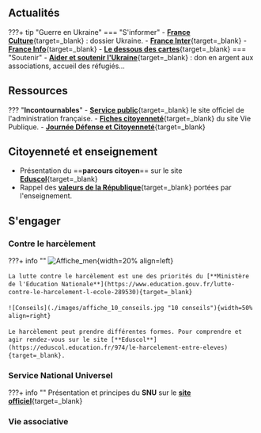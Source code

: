 ## Actualités
???+ tip "Guerre en Ukraine"
    === "S'informer"
        - [**France Culture**](https://www.franceculture.fr/theme/conflit-ukrainien){target=_blank} : dossier Ukraine.
        - [**France Inter**](https://www.franceinter.fr/monde/carte-quels-pays-aident-l-ukraine-dans-la-guerre-contre-la-russie-et-comment){target=_blank}
        - [**France Info**](https://www.francetvinfo.fr/monde/europe/manifestations-en-ukraine/){target=_blank}
        - [**Le dessous des cartes**](https://www.arte.tv/fr/videos/RC-014036/le-dessous-des-cartes/){target=_blank} 
    === "Soutenir"
        - [**Aider et soutenir l'Ukraine**](https://www.service-public.fr/particuliers/actualites/A15542){target=_blank} : don en argent aux associations, accueil des réfugiés...
         

## Ressources

??? "**Incontournables**"
    - [**Service public**](https://www.service-public.fr/){target=_blank} le site officiel de l'administration française.
    - [**Fiches citoyenneté**](https://www.vie-publique.fr/fiches/citoyennete){target=_blank} du site Vie Publique.
    - [**Journée Défense et Citoyenneté**](https://presaje.sga.defense.gouv.fr/){target=_blank}

## Citoyenneté et enseignement
- Présentation du ==**parcours citoyen**== sur le site [**Eduscol**](https://www.education.gouv.fr/le-parcours-citoyen-5993){target=_blank}
- Rappel des [**valeurs de la République**](https://www.reseau-canope.fr/valeurs-de-la-republique.html){target=_blank} portées par l'enseignement.


## S'engager

### Contre le harcèlement

???+ info ""
    ![Affiche_men](./images/affiche_harcèlement.jpg "Affiche_harcèlement"){width=20% align=left}

    La lutte contre le harcèlement est une des priorités du [**Ministère de l'Education Nationale**](https://www.education.gouv.fr/lutte-contre-le-harcelement-l-ecole-289530){target=_blank}

    ![Conseils](./images/affiche_10_conseils.jpg "10 conseils"){width=50% align=right}

    Le harcèlement peut prendre différentes formes. Pour comprendre et agir rendez-vous sur le site [**Eduscol**](https://eduscol.education.fr/974/le-harcelement-entre-eleves){target=_blank}.





### Service National Universel

???+ info ""
    Présentation et principes du **SNU** sur le [**site officiel**](https://www.snu.gouv.fr/){target=_blank}
    
### Vie associative






